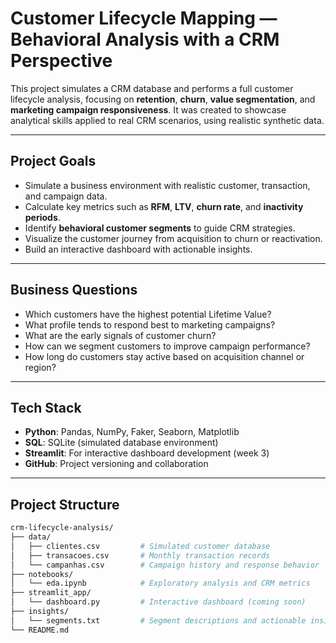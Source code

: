 # Customer Lifecycle Mapping — Behavioral Analysis with a CRM Perspective

This project simulates a CRM database and performs a full customer lifecycle analysis, focusing on **retention**, **churn**, **value segmentation**, and **marketing campaign responsiveness**. It was created to showcase analytical skills applied to real CRM scenarios, using realistic synthetic data.

---

## Project Goals

- Simulate a business environment with realistic customer, transaction, and campaign data.
- Calculate key metrics such as **RFM**, **LTV**, **churn rate**, and **inactivity periods**.
- Identify **behavioral customer segments** to guide CRM strategies.
- Visualize the customer journey from acquisition to churn or reactivation.
- Build an interactive dashboard with actionable insights.

---

## Business Questions

- Which customers have the highest potential Lifetime Value?
- What profile tends to respond best to marketing campaigns?
- What are the early signals of customer churn?
- How can we segment customers to improve campaign performance?
- How long do customers stay active based on acquisition channel or region?

---

## Tech Stack

- **Python**: Pandas, NumPy, Faker, Seaborn, Matplotlib
- **SQL**: SQLite (simulated database environment)
- **Streamlit**: For interactive dashboard development (week 3)
- **GitHub**: Project versioning and collaboration

---

## Project Structure

```bash
crm-lifecycle-analysis/
├── data/
│   ├── clientes.csv         # Simulated customer database
│   ├── transacoes.csv       # Monthly transaction records
│   └── campanhas.csv        # Campaign history and response behavior
├── notebooks/
│   └── eda.ipynb            # Exploratory analysis and CRM metrics
├── streamlit_app/
│   └── dashboard.py         # Interactive dashboard (coming soon)
├── insights/
│   └── segments.txt         # Segment descriptions and actionable insights
└── README.md
